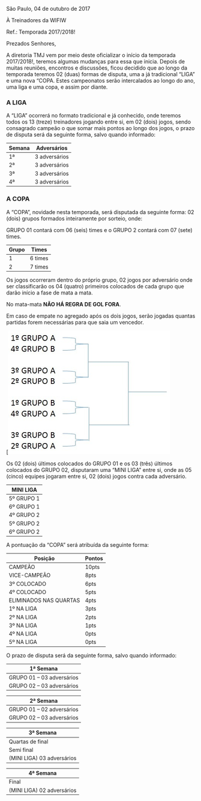 São Paulo, 04 de outubro de 2017

À Treinadores da WIFIW

Ref.: Temporada 2017/2018!


Prezados Senhores,


A diretoria TMJ vem por meio deste oficializar o início da temporada 2017/2018!, teremos algumas mudanças para essa que inicia.
Depois de muitas reuniões, encontros e discussões, ficou decidido que ao longo da temporada teremos 02 (duas) formas de disputa, uma a já tradicional “LIGA” e uma nova “COPA.
Estes campeonatos serão intercalados ao longo do ano, uma liga e uma copa, e assim por diante.

### A LIGA
   
A “LIGA” ocorrerá no formato tradicional e já conhecido, onde teremos todos os 13 (treze) treinadores jogando entre si, em 02 (dois) jogos, sendo consagrado campeão o que somar mais pontos ao longo dos jogos, o prazo de disputa será da seguinte forma, salvo quando informado:

| Semana | Adversários |
| ----- | ----- |
| 1ª | 3 adversários |
| 2ª | 3 adversários |
| 3ª | 3 adversários |
| 4ª | 3 adversários |

### A COPA

A “COPA”, novidade nesta temporada, será disputada da seguinte forma:
02 (dois) grupos formados inteiramente por sorteio, onde:

GRUPO 01 contará com 06 (seis) times e o GRUPO 2 contará com 07 (sete) times.

| Grupo | Times |
| ----- | ----- |
| 1 | 6 times |
| 2 | 7 times |

Os jogos ocorreram dentro do próprio grupo, 02 jogos por adversário
onde ser classificarão os 04 (quatro) primeiros colocados de cada grupo que darão início a fase de mata a mata.

No mata-mata **NÃO HÁ REGRA DE GOL FORA**.

Em caso de empate no agregado após os dois jogos, serão jogadas quantas partidas forem necessárias para que saia um vencedor.

[![N|Solid](https://github.com/WiFIW/regras-2017-2018/blob/master/copa.jpeg)



Os 02 (dois) últimos colocados do GRUPO 01 e os 03 (três) últimos colocados do GRUPO 02, disputaram uma “MINI LIGA” entre si, onde as 05 (cinco) equipes jogaram entre si, 02 (dois) jogos contra cada adversário.

| MINI LIGA |
| ----- |
| 5º GRUPO 1 |
| 6º GRUPO 1 |
| 4º GRUPO 2 |
| 5º GRUPO 2 |
| 6º GRUPO 2 |

A pontuação da “COPA” será atribuída da seguinte forma:

| Posição | Pontos |
| ----- | ----- |
| CAMPEÃO | 10pts|
| VICE-CAMPEÃO | 8pts|
| 3º COLOCADO | 6pts|
| 4º COLOCADO | 5pts|
| ELIMINADOS NAS QUARTAS | 4pts |
| 1º NA LIGA | 3pts |
| 2º NA LIGA | 2pts |
| 3º NA LIGA | 1pts |
| 4º NA LIGA | 0pts |
| 5º NA LIGA | 0pts |

O prazo de disputa será da seguinte forma, salvo quando informado:

| 1ª Semana |
| ----- |
| GRUPO 01 – 03 adversários |
| GRUPO 02 – 03 adversários |

| 2ª Semana |
| ----- |
| GRUPO 01 – 02 adversários |
| GRUPO 02 – 03 adversários |

| 3ª Semana |
| ----- |
| Quartas de final |
| Semi final |
| (MINI LIGA) 03 adversários |

| 4ª Semana |
| ----- |
| Final |
| (MINI LIGA) 02 adversários |

